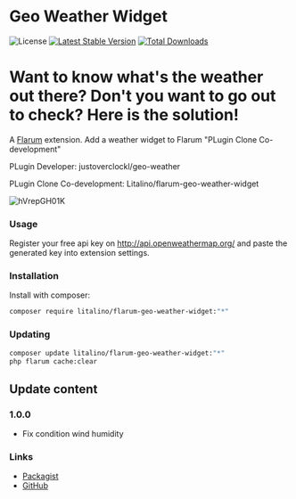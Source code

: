 # Geo Weather Widget

![License](https://img.shields.io/badge/license-MIT-blue.svg) [![Latest Stable Version](https://poser.pugx.org/litalino/flarum-geo-weather-widget/v)](https://packagist.org/packages/litalino/flarum-geo-weather-widget) [![Total Downloads](https://poser.pugx.org/litalino/flarum-geo-weather-widget/downloads)](https://packagist.org/packages/litalino/flarum-geo-weather-widget)

# Want to know what's the weather out there? Don't you want to go out to check? Here is the solution!

A [Flarum](http://flarum.org) extension. Add a weather widget to Flarum "PLugin Clone Co-development"


PLugin Developer: justoverclockl/geo-weather

PLugin Clone Co-development: Litalino/flarum-geo-weather-widget


![hVrepGH01K](https://user-images.githubusercontent.com/79002016/127768086-a72a2a12-2b72-47a5-8317-acf63e6a851f.gif)


### Usage

Register your free api key on http://api.openweathermap.org/ and paste the generated key into extension settings.

### Installation

Install with composer:

```sh
composer require litalino/flarum-geo-weather-widget:"*"
```

### Updating

```sh
composer update litalino/flarum-geo-weather-widget:"*"
php flarum cache:clear
```
## Update content
### 1.0.0
* Fix condition wind humidity

### Links

- [Packagist](https://packagist.org/packages/litalino/flarum-geo-weather-widget)
- [GitHub](https://github.com/litalino/flarum-geo-weather-widget)
